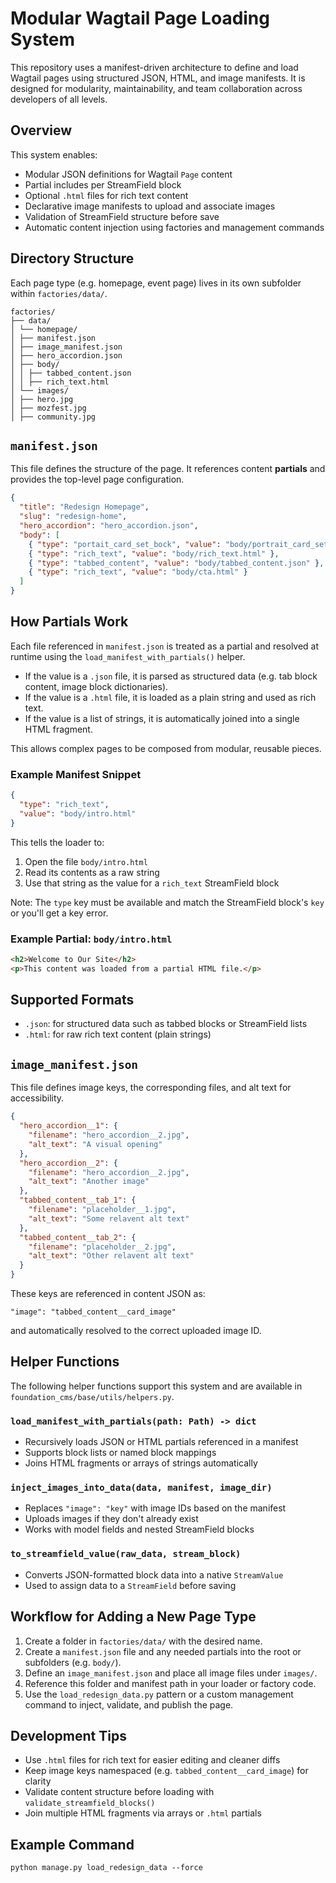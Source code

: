 # Modular Wagtail Page Loading System

This repository uses a manifest-driven architecture to define and load Wagtail pages using structured JSON, HTML, and image manifests. It is designed for modularity, maintainability, and team collaboration across developers of all levels.

## Overview

This system enables:

- Modular JSON definitions for Wagtail `Page` content
- Partial includes per StreamField block
- Optional `.html` files for rich text content
- Declarative image manifests to upload and associate images
- Validation of StreamField structure before save
- Automatic content injection using factories and management commands

## Directory Structure

Each page type (e.g. homepage, event page) lives in its own subfolder within `factories/data/`.

```
factories/
├── data/
│ └── homepage/
│ ├── manifest.json
│ ├── image_manifest.json
│ ├── hero_accordion.json
│ ├── body/
│ │ ├── tabbed_content.json
│ │ ├── rich_text.html
│ └── images/
│ ├── hero.jpg
│ ├── mozfest.jpg
│ ├── community.jpg
```

## `manifest.json`

This file defines the structure of the page. It references content **partials** and provides the top-level page configuration.

```json
{
  "title": "Redesign Homepage",
  "slug": "redesign-home",
  "hero_accordion": "hero_accordion.json",
  "body": [
    { "type": "portait_card_set_bock", "value": "body/portrait_card_set.json" },
    { "type": "rich_text", "value": "body/rich_text.html" },
    { "type": "tabbed_content", "value": "body/tabbed_content.json" },
    { "type": "rich_text", "value": "body/cta.html" }
  ]
}
```

## How Partials Work

Each file referenced in `manifest.json` is treated as a partial and resolved at runtime using the `load_manifest_with_partials()` helper.

- If the value is a `.json` file, it is parsed as structured data (e.g. tab block content, image block dictionaries).
- If the value is a `.html` file, it is loaded as a plain string and used as rich text.
- If the value is a list of strings, it is automatically joined into a single HTML fragment.

This allows complex pages to be composed from modular, reusable pieces.

### Example Manifest Snippet

```json
{
  "type": "rich_text",
  "value": "body/intro.html"
}
```

This tells the loader to:

1. Open the file `body/intro.html`
2. Read its contents as a raw string
3. Use that string as the value for a `rich_text` StreamField block

Note: The `type` key must be available and match the StreamField block's `key` or you'll get a key error.

### Example Partial: `body/intro.html`

```html
<h2>Welcome to Our Site</h2>
<p>This content was loaded from a partial HTML file.</p>
```

## Supported Formats

- `.json`: for structured data such as tabbed blocks or StreamField lists
- `.html`: for raw rich text content (plain strings)

## `image_manifest.json`

This file defines image keys, the corresponding files, and alt text for accessibility.

```json
{
  "hero_accordion__1": {
    "filename": "hero_accordion__2.jpg",
    "alt_text": "A visual opening"
  },
  "hero_accordion__2": {
    "filename": "hero_accordion__2.jpg",
    "alt_text": "Another image"
  },
  "tabbed_content__tab_1": {
    "filename": "placeholder__1.jpg",
    "alt_text": "Some relavent alt text"
  },
  "tabbed_content__tab_2": {
    "filename": "placeholder__2.jpg",
    "alt_text": "Other relavent alt text"
  }
}
```
These keys are referenced in content JSON as:

```
"image": "tabbed_content__card_image"
```

and automatically resolved to the correct uploaded image ID. 

## Helper Functions

The following helper functions support this system and are available in `foundation_cms/base/utils/helpers.py`.

### `load_manifest_with_partials(path: Path) -> dict`

- Recursively loads JSON or HTML partials referenced in a manifest
- Supports block lists or named block mappings
- Joins HTML fragments or arrays of strings automatically

### `inject_images_into_data(data, manifest, image_dir)`

- Replaces `"image": "key"` with image IDs based on the manifest
- Uploads images if they don't already exist
- Works with model fields and nested StreamField blocks

### `to_streamfield_value(raw_data, stream_block)`

- Converts JSON-formatted block data into a native `StreamValue`
- Used to assign data to a `StreamField` before saving

## Workflow for Adding a New Page Type

1. Create a folder in `factories/data/` with the desired name.
2. Create a `manifest.json` file and any needed partials into the root or subfolders (e.g. `body/`).
3. Define an `image_manifest.json` and place all image files under `images/`.
4. Reference this folder and manifest path in your loader or factory code.
5. Use the `load_redesign_data.py` pattern or a custom management command to inject, validate, and publish the page.

## Development Tips

- Use `.html` files for rich text for easier editing and cleaner diffs
- Keep image keys namespaced (e.g. `tabbed_content__card_image`) for clarity
- Validate content structure before loading with `validate_streamfield_blocks()`
- Join multiple HTML fragments via arrays or `.html` partials

## Example Command

```
python manage.py load_redesign_data --force
```